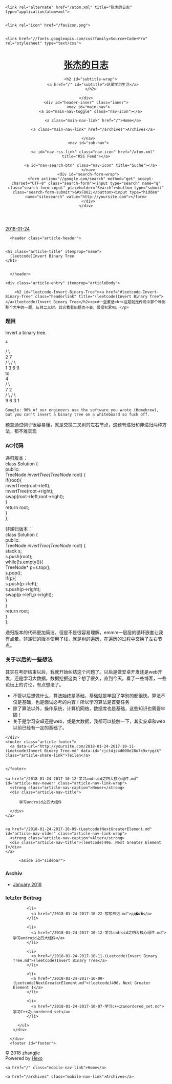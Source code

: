 <!DOCTYPE html>
<html>
<head>
  <meta charset="utf-8">
  

  
  <title>(leetcode)Invert Binary Tree | 张杰的日志</title>
  <meta name="viewport" content="width=device-width, initial-scale=1, maximum-scale=1">
  <meta name="description" content="(leetcode)Invert Binary Tree#一些废话这题就是传说中那个难倒那个大牛的一题，反转二叉树。其实我看到题也不会，慢慢积累吧。 题目Invert a binary tree. 4    /   \  2     7 / \   / \1   3 6   9to     4   /   \  7     2 / \   / \9   6 3   1 Google: 90% of">
<meta property="og:type" content="article">
<meta property="og:title" content="(leetcode)Invert Binary Tree">
<meta property="og:url" content="http://yoursite.com/2018-01-24-2017-10-11-(Leetcode)Invert Binary Tree.md">
<meta property="og:site_name" content="张杰的日志">
<meta property="og:description" content="(leetcode)Invert Binary Tree#一些废话这题就是传说中那个难倒那个大牛的一题，反转二叉树。其实我看到题也不会，慢慢积累吧。 题目Invert a binary tree. 4    /   \  2     7 / \   / \1   3 6   9to     4   /   \  7     2 / \   / \9   6 3   1 Google: 90% of">
<meta property="og:locale" content="zh-Hans">
<meta property="og:updated_time" content="2017-10-11T07:47:11.617Z">
<meta name="twitter:card" content="summary">
<meta name="twitter:title" content="(leetcode)Invert Binary Tree">
<meta name="twitter:description" content="(leetcode)Invert Binary Tree#一些废话这题就是传说中那个难倒那个大牛的一题，反转二叉树。其实我看到题也不会，慢慢积累吧。 题目Invert a binary tree. 4    /   \  2     7 / \   / \1   3 6   9to     4   /   \  7     2 / \   / \9   6 3   1 Google: 90% of">
  
    <link rel="alternate" href="/atom.xml" title="张杰的日志" type="application/atom+xml">
  
  
    <link rel="icon" href="/favicon.png">
  
  
    <link href="//fonts.googleapis.com/css?family=Source+Code+Pro" rel="stylesheet" type="text/css">
  
  <link rel="stylesheet" href="/css/style.css">
</head>

<body>
  <div id="container">
    <div id="wrap">
      <header id="header">
  <div id="banner"></div>
  <div id="header-outer" class="outer">
    <div id="header-title" class="inner">
      <h1 id="logo-wrap">
        <a href="/" id="logo">张杰的日志</a>
      </h1>
      
        <h2 id="subtitle-wrap">
          <a href="/" id="subtitle">记录学习生活</a>
        </h2>
      
    </div>
    <div id="header-inner" class="inner">
      <nav id="main-nav">
        <a id="main-nav-toggle" class="nav-icon"></a>
        
          <a class="main-nav-link" href="/">Home</a>
        
          <a class="main-nav-link" href="/archives">Archives</a>
        
      </nav>
      <nav id="sub-nav">
        
          <a id="nav-rss-link" class="nav-icon" href="/atom.xml" title="RSS Feed"></a>
        
        <a id="nav-search-btn" class="nav-icon" title="Suche"></a>
      </nav>
      <div id="search-form-wrap">
        <form action="//google.com/search" method="get" accept-charset="UTF-8" class="search-form"><input type="search" name="q" class="search-form-input" placeholder="Search"><button type="submit" class="search-form-submit">&#xF002;</button><input type="hidden" name="sitesearch" value="http://yoursite.com"></form>
      </div>
    </div>
  </div>
</header>
      <div class="outer">
        <section id="main"><article id="content-2017-10-11-(Leetcode)Invert Binary Tree" class="article article-type-content" itemscope itemprop="blogPost">
  <div class="article-meta">
    <a href="/2018-01-24-2017-10-11-(Leetcode)Invert Binary Tree.md" class="article-date">
  <time datetime="2018-01-24T13:16:48.390Z" itemprop="datePublished">2018-01-24</time>
</a>
    
  </div>
  <div class="article-inner">
    
    
      <header class="article-header">
        
  
    <h1 class="article-title" itemprop="name">
      (leetcode)Invert Binary Tree
    </h1>
  

      </header>
    
    <div class="article-entry" itemprop="articleBody">
      
        <h2 id="leetcode-Invert-Binary-Tree"><a href="#leetcode-Invert-Binary-Tree" class="headerlink" title="(leetcode)Invert Binary Tree"></a>(leetcode)Invert Binary Tree</h2><p>#一些废话<br>这题就是传说中那个难倒那个大牛的一题，反转二叉树。其实我看到题也不会，慢慢积累吧。</p>
<h1 id="题目"><a href="#题目" class="headerlink" title="题目"></a>题目</h1><p>Invert a binary tree.</p>
<pre><code>4
</code></pre><p>   /   \<br>  2     7<br> / \   / \<br>1   3 6   9<br>to<br>     4<br>   /   \<br>  7     2<br> / \   / \<br>9   6 3   1</p>
<pre><code>Google: 90% of our engineers use the software you wrote (Homebrew), but you can’t invert a binary tree on a whiteboard so fuck off.
</code></pre><p>题意通过例子很容易懂，就是交换二叉树的左右节点，这题有递归和非递归两种方法，都不难实现</p>
<h1 id="AC代码"><a href="#AC代码" class="headerlink" title="AC代码"></a>AC代码</h1><p>递归版本：<br>    class Solution {<br>    public:<br>        TreeNode<em> invertTree(TreeNode</em> root) {<br>            if(root){<br>                invertTree(root-&gt;left);<br>                invertTree(root-&gt;right);<br>                swap(root-&gt;left,root-&gt;right);<br>            }<br>            return root;<br>        }<br>    };</p>
<p>非递归版本：<br>    class Solution {<br>    public:<br>        TreeNode<em> invertTree(TreeNode</em> root) {<br>            stack<treenode*> s;<br>            s.push(root);<br>            while(!s.empty()){<br>                TreeNode* p=s.top();<br>                s.pop();<br>                if(p){<br>                    s.push(p-&gt;left);<br>                    s.push(p-&gt;right);<br>                    swap(p-&gt;left,p-&gt;right);<br>                }<br>            }<br>            return root;<br>        }<br>    };</treenode*></p>
<p>递归版本的代码更加简洁，但是不是很容易理解，emmm一层层的循环嵌套让我有点晕。非递归的版本使用了栈，就是树的遍历，在遍历的过程中交换了左右节点。</p>
<h1 id="关于以后的一些想法"><a href="#关于以后的一些想法" class="headerlink" title="关于以后的一些想法"></a>关于以后的一些想法</h1><p>其实在考研结束以后，我就开始纠结这个问题了。以后是做安卓开发还是web开发，还是学习大数据，数据挖掘这类？想了很久，直到今天。看了一些博客，一些论坛上的讨论，有点想法了。</p>
<ul>
<li>不管以后想做什么，算法始终是基础，基础就是牢固了学别的都很快。算法不仅是基础，也是面试必考的内容！所以学习算法是首要任务</li>
<li>除了算法以外，操作系统，计算机网络，数据库也是基础，这些知识也需要牢固！</li>
<li>关于是学习安卓还是web，或是大数据，我都可以接触一下，其实安卓和web以前已经有一定的基础了。</li>
</ul>

      
    </div>
    <footer class="article-footer">
      <a data-url="http://yoursite.com/2018-01-24-2017-10-11-(Leetcode)Invert Binary Tree.md" data-id="cjct4js4d000e28u7k9xrygzk" class="article-share-link">Teilen</a>
      
      
    </footer>
  </div>
  
    
<nav id="article-nav">
  
    <a href="/2018-01-24-2017-10-12-学习android之四大核心组件.md" id="article-nav-newer" class="article-nav-link-wrap">
      <strong class="article-nav-caption">Neuer</strong>
      <div class="article-nav-title">
        
          学习android之四大组件
        
      </div>
    </a>
  
  
    <a href="/2018-01-24-2017-10-09-(Leetcode)NextGreaterElement.md" id="article-nav-older" class="article-nav-link-wrap">
      <strong class="article-nav-caption">Älter</strong>
      <div class="article-nav-title">(leetcode)496. Next Greater Element I</div>
    </a>
  
</nav>

  
</article>

</section>
        
          <aside id="sidebar">
  
    

  
    

  
    
  
    
  <div class="widget-wrap">
    <h3 class="widget-title">Archiv</h3>
    <div class="widget">
      <ul class="archive-list"><li class="archive-list-item"><a class="archive-list-link" href="/archives/2018/01/">January 2018</a></li></ul>
    </div>
  </div>


  
    
  <div class="widget-wrap">
    <h3 class="widget-title">letzter Beitrag</h3>
    <div class="widget">
      <ul>
        
          <li>
            <a href="/2018-01-24-2017-10-22-写写日记.md">дд�ռ�</a>
          </li>
        
          <li>
            <a href="/2018-01-24-2017-10-12-学习android之四大核心组件.md">学习android之四大组件</a>
          </li>
        
          <li>
            <a href="/2018-01-24-2017-10-11-(Leetcode)Invert Binary Tree.md">(leetcode)Invert Binary Tree</a>
          </li>
        
          <li>
            <a href="/2018-01-24-2017-10-09-(Leetcode)NextGreaterElement.md">(leetcode)496. Next Greater Element I</a>
          </li>
        
          <li>
            <a href="/2018-01-24-2017-10-07-学习c++之unordered_set.md">学习C++之unordered_set</a>
          </li>
        
      </ul>
    </div>
  </div>

  
</aside>
        
      </div>
      <footer id="footer">
  
  <div class="outer">
    <div id="footer-info" class="inner">
      &copy; 2018 zhangjie<br>
      Powered by <a href="http://hexo.io/" target="_blank">Hexo</a>
    </div>
  </div>
</footer>
    </div>
    <nav id="mobile-nav">
  
    <a href="/" class="mobile-nav-link">Home</a>
  
    <a href="/archives" class="mobile-nav-link">Archives</a>
  
</nav>
    

<script src="//ajax.googleapis.com/ajax/libs/jquery/2.0.3/jquery.min.js"></script>


  <link rel="stylesheet" href="/fancybox/jquery.fancybox.css">
  <script src="/fancybox/jquery.fancybox.pack.js"></script>


<script src="/js/script.js"></script>



  </div>
</body>
</html>
